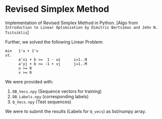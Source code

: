 # Revised Simplex Method
Implementation of Revised Simplex Method in Python. [Algo from `Introduction to Linear Optimization by Dimitris Bertsimas and John N. Tsitsiklis`]

Further, we solved the following Linear Problem:
```
min   1'u + 1'v
st. 
      a'xi + b >=  1 - ui      i=1..N
      a'yj + b <= -1 + vj      j=1..M
      u >= 0
      v >= 0

```
We were provided with:
1. `DB_Vecs.npy` (Sequence vectors for training)
2. `DB_Labels.npy` (corresponding labels)
3. `Q_Vecs.npy` (Test sequences)

We were to submit the results (Labels for `Q_vecs`) as list/numpy array.